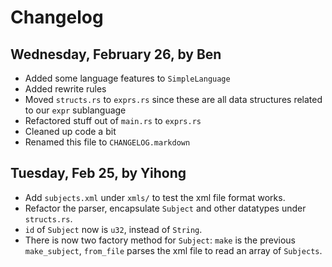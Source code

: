 # Changelog

## Wednesday, February 26, by Ben

* Added some language features to `SimpleLanguage`
* Added rewrite rules
* Moved `structs.rs` to `exprs.rs` since these are all data structures related
  to our `expr` sublanguage
* Refactored stuff out of `main.rs` to `exprs.rs`
* Cleaned up code a bit
* Renamed this file to `CHANGELOG.markdown`

## Tuesday, Feb 25, by Yihong

* Add `subjects.xml` under `xmls/` to test the xml file format works.
* Refactor the parser, encapsulate `Subject` and other datatypes under `structs.rs`.
* `id` of `Subject` now is `u32`, instead of `String`.
* There is now two factory method for `Subject`: `make` is the previous `make_subject`, `from_file` parses the xml file to read an array of `Subjects`.

